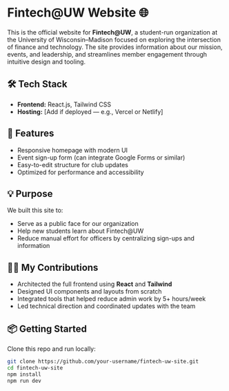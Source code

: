 # Fintech@UW Website 🌐

This is the official website for **Fintech@UW**, a student-run organization at the University of Wisconsin–Madison focused on exploring the intersection of finance and technology. The site provides information about our mission, events, and leadership, and streamlines member engagement through intuitive design and tooling.

## 🛠️ Tech Stack

- **Frontend:** React.js, Tailwind CSS
- **Hosting:** [Add if deployed — e.g., Vercel or Netlify]

## 🚀 Features

- Responsive homepage with modern UI
- Event sign-up form (can integrate Google Forms or similar)
- Easy-to-edit structure for club updates
- Optimized for performance and accessibility

## 💡 Purpose

We built this site to:
- Serve as a public face for our organization
- Help new students learn about Fintech@UW
- Reduce manual effort for officers by centralizing sign-ups and information

## 👨‍💻 My Contributions

- Architected the full frontend using **React** and **Tailwind**
- Designed UI components and layouts from scratch
- Integrated tools that helped reduce admin work by 5+ hours/week
- Led technical direction and coordinated updates with the team

## 📦 Getting Started

Clone this repo and run locally:

```bash
git clone https://github.com/your-username/fintech-uw-site.git
cd fintech-uw-site
npm install
npm run dev
